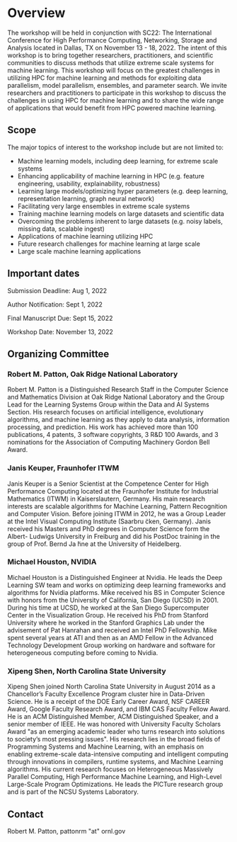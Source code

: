 # Overview

The workshop will be held in conjunction with SC22: The International Conference for High Performance Computing, 
Networking, Storage and Analysis located in Dallas, TX on November 13 - 18, 2022. The intent of this workshop is to 
bring together researchers, practitioners, and scientific communities to discuss methods that utilize extreme 
scale systems for machine learning. This workshop will focus on the greatest challenges in utilizing HPC for 
machine learning and methods for exploiting data parallelism, model parallelism, ensembles, and parameter search. 
We invite researchers and practitioners to participate in this workshop to discuss the challenges in using HPC for 
machine learning and to share the wide range of applications that would benefit from HPC powered machine learning.

## Scope

The major topics of interest to the workshop include but are not limited to:

* Machine learning models, including deep learning, for extreme scale systems
* Enhancing applicability of machine learning in HPC (e.g. feature engineering, usability, explainability, robustness)
* Learning large models/optimizing hyper parameters (e.g. deep learning, representation learning, graph neural network)
* Facilitating very large ensembles in extreme scale systems
* Training machine learning models on large datasets and scientific data
* Overcoming the problems inherent to large datasets (e.g. noisy labels, missing data, scalable ingest)
* Applications of machine learning utilizing HPC
* Future research challenges for machine learning at large scale
* Large scale machine learning applications


## Important dates

Submission Deadline: Aug 1, 2022

Author Notification: Sept 1, 2022

Final Manuscript Due: Sept 15, 2022 

Workshop Date: November 13, 2022

## Organizing Committee
### Robert M. Patton, Oak Ridge National Laboratory

Robert M. Patton is a Distinguished Research Staff in the Computer Science and Mathematics Division at Oak Ridge National Laboratory and the Group Lead for the Learning Systems Group within the Data and AI Systems Section. His research focuses on artificial intelligence, evolutionary algorithms, and machine learning as they apply to data analysis, information processing, and prediction. His work has achieved more than 100 publications, 4 patents, 3 software copyrights, 3 R&D 100 Awards, and 3 nominations for the Association of Computing Machinery Gordon Bell Award.

### Janis Keuper, Fraunhofer ITWM

Janis Keuper is a Senior Scientist at the Competence Center for High Performance Computing located at the Fraunhofer Institute for Industrial Mathematics (ITWM) in Kaiserslautern, Germany. His main research interests are scalable algorithms for Machine Learning, Pattern Recognition and Computer Vision. Before joining ITWM in 2012, he was a Group Leader at the Intel Visual Computing Institute (Saarbru ̈cken, Germany). Janis received his Masters and PhD degrees in Computer Science form the Albert- Ludwigs University in Freiburg and did his PostDoc training in the group of Prof. Bernd Ja ̈hne at the University of Heidelberg.

### Michael Houston, NVIDIA

Michael Houston is a Distinguished Engineer at Nvidia. He leads the Deep Learning SW team and works on optimizing deep learning frameworks and algorithms for Nvidia platforms. Mike received his BS in Computer Science with honors from the University of California, San Diego (UCSD) in 2001. During his time at UCSD, he worked at the San Diego Supercomputer Center in the Visualization Group. He received his PhD from Stanford University where he worked in the Stanford Graphics Lab under the advisement of Pat Hanrahan and received an Intel PhD Fellowship. Mike spent several years at ATI and then as an AMD Fellow in the Advanced Technology Development Group working on hardware and software for heterogeneous computing before coming to Nvidia.

### Xipeng Shen, North Carolina State University

Xipeng Shen joined North Carolina State University in August 2014 as a Chancellor’s Faculty Excellence
Program cluster hire in Data-Driven Science. He is a receipt of the DOE Early Career Award, NSF CAREER
Award, Google Faculty Research Award, and IBM CAS Faculty Fellow Award. He is an ACM Distinguished
Member, ACM Distinguished Speaker, and a senior member of IEEE. He was honored with University Faculty Scholars Award "as an emerging academic leader who turns research into solutions to society’s most pressing issues". His research lies in the broad fields of Programming Systems and Machine Learning, with an emphasis on enabling extreme-scale data-intensive computing and intelligent computing through innovations in compilers, runtime systems, and Machine Learning algorithms. His current research focuses on Heterogeneous Massively Parallel Computing, High Performance Machine Learning, and High-Level Large-Scale Program Optimizations. He leads the PICTure research group and is part of the NCSU Systems Laboratory.

## Contact
Robert M. Patton, pattonrm "at" ornl.gov

